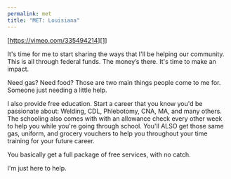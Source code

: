 ```yaml
---
permalink: met
title: "MET: Louisiana"
---
```


[https://vimeo.com/335494214][1]

It's time for me to start sharing the ways that I'll be helping our community. This is all through federal funds. The money’s there. It's time to make an impact.

Need gas? Need food? Those are two main things people come to me for. Someone just needing a little help.

I also provide free education. Start a career that you know you'd be passionate about: Welding, CDL, Phlebotomy, CNA, MA, and many others. The schooling also comes with with an allowance check every other week to help you while you're going through school. You'll ALSO get those same gas, uniform, and grocery vouchers to help you throughout your time training for your future career.

You basically get a full package of free services, with no catch.

I'm just here to help.

[1]:	https://vimeo.com/335494214